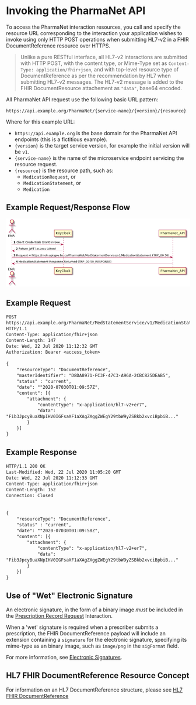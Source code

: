 # Invoking the PharmaNet API

To access the PharmaNet interaction resources, you call and specify the resource URL corresponding to the interaction your application wishes to invoke using only HTTP POST operations when submitting HL7-v2 in a FHIR DocumentReference resource over HTTPS.

> Unlike a pure RESTful interface, all HL7-v2 interactions are submitted with HTTP POST, with the content type, or Mime-Type set as `Content-Type: application/fhir+json`, and with top-level resource type of DocumentReference as per the recommendation by HL7 when submitting HL7-v2 messages. The HL7-v2 message is added to the FHIR DocumentResource attachement as `"data"`, base64 encoded.

All PharmaNet API request use the following basic URL pattern:

```code
https://api.example.org/PharmaNet/{service-name}/{version}/{resource}
```

Where for this example URL:

- ``https://api.example.org`` is the base domain for the PharmaNet API endpoints (this is a fictitious example).
- `{version}` is the target service version, for example the initial version will be `v1`.
- `{service-name}` is the name of the microservice endpoint servicing the resource request.
- `{resource}` is the resource path, such as:
  - `MedicationRequest`, or
  - `MedicationStatement`, or
  - `Medication`

## Example Request/Response Flow

![MedicationStatement_Flow](../diagrams/out/PNet_MedicationStatement_Flow.png)

## Example Request

```code
POST https://api.example.org/PharmaNet/MedStatementService/v1/MedicationStatement/ HTTP/1.1
Content-Type: application/fhir+json
Content-Length: 147
Date: Wed, 22 Jul 2020 11:12:32 GMT
Authorization: Bearer <access_token>

{
    "resourceType": "DocumentReference",
    "masterIdentifier": "D8DA8971-FC3F-47C3-A96A-2CBC825DEAB5",
    "status" : "current",
    "date": ""2020-07030T01:09:57Z",
    "content": [{
        "attachment": {
            "contentType": "x-application/hl7-v2+er7",
            "data": "Fib3JpcyBuaXNpIHV0IGFsaXF1aXAgZXggZWEgY29tbW9yZSBkb2xvciBpbiB..."
        }
    }]
}
```

## Example Response

```code
HTTP/1.1 200 OK
Last-Modified: Wed, 22 Jul 2020 11:05:20 GMT
Date: Wed, 22 Jul 2020 11:12:33 GMT
Content-Type: application/fhir+json
Content-Length: 152
Connection: Closed


{
    "resourceType": "DocumentReference",
    "status" : "current",
    "date": ""2020-07030T01:09:58Z",
    "content": [{
        "attachment": {
            "contentType": "x-application/hl7-v2+er7",
            "data": "Fib3JpcyBuaXNpIHV0IGFsaXF1aXAgZXggZWEgY29tbW9yZSBkb2xvciBpbiB..."
        }
    }]
}
```

## Use of "Wet" Electronic Signature

An electronic signature, in the form of a binary image *must* be included in the [Prescription Record Request](../api-reference/MedicationRequest.md) Interaction.

When a 'wet' signature is required when a prescriber submits a prescription, the FHIR DocumentReference payload will include an extension containing a `signature`  for the electronic signature, specifying its mime-type as an binary image, such as `image/png` in the `sigFormat` field.

For more information, see [Electronic Signatures](electronic-signatures.md).

## HL7 FHIR DocumentReference Resource Concept

For information on an HL7 DocumentReference structure, please see [HL7 FHIR DocumentReference](https://www.hl7.org/fhir/documentreference.html)

